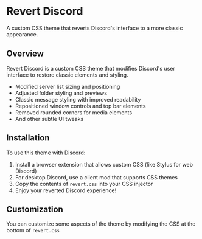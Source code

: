 # Revert Discord

A custom CSS theme that reverts Discord's interface to a more classic appearance.

## Overview

Revert Discord is a custom CSS theme that modifies Discord's user interface to restore classic elements and styling.

- Modified server list sizing and positioning
- Adjusted folder styling and previews
- Classic message styling with improved readability
- Repositioned window controls and top bar elements
- Removed rounded corners for media elements
- And other subtle UI tweaks

## Installation

To use this theme with Discord:

1. Install a browser extension that allows custom CSS (like Stylus for web Discord)
2. For desktop Discord, use a client mod that supports CSS themes
3. Copy the contents of `revert.css` into your CSS injector
4. Enjoy your reverted Discord experience!

## Customization

You can customize some aspects of the theme by modifying the CSS at the bottom of `revert.css`